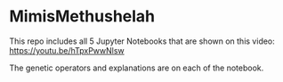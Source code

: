 # MimisMethushelah
This repo includes all 5 Jupyter Notebooks that are shown on this video: https://youtu.be/hTpxPwwNlsw

The genetic operators and explanations are on each of the notebook.

